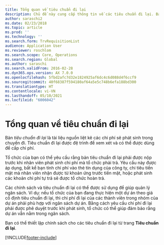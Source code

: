 ```yaml
---
title: Tổng quan về tiêu chuẩn đi lại
description: Chủ đề này cung cấp thông tin về các tiêu chuẩn đi lại. Bản tiêu chuẩn đi lại làm căn cứ tài liệu cho chi phí đi lại theo kế hoạch.
author: saraschi2
ms.date: 02/23/2018
ms.topic: article
ms.prod: ''
ms.technology: ''
ms.search.form: TrvRequisitionList
audience: Application User
ms.reviewer: roschlom
ms.search.scope: Core, Operations
ms.search.region: Global
ms.author: saraschi
ms.search.validFrom: 2016-02-28
ms.dyn365.ops.version: AX 7.0.0
ms.openlocfilehash: 5fbd2afc7d32e1824925af6dc4c6d088d4f6ccf9
ms.sourcegitcommit: 40f68387f594180af64a5e5c748b6efa188bd300
ms.translationtype: HT
ms.contentlocale: vi-VN
ms.lasthandoff: 05/10/2021
ms.locfileid: "6006042"
---
```

# <a name="travel-requisitions-overview"></a>Tổng quan về tiêu chuẩn đi lại

Bản *tiêu chuẩn đi lại* là tài liệu nguồn liệt kê các chi phí sẽ phát sinh trong chuyến đi. Tiêu chuẩn đi lại được đệ trình để xem xét và có thể được dùng để cấp chi phí.

Tổ chức của bạn có thể yêu cầu rằng bản tiêu chuẩn đi lại phải được nộp trước khi nhân viên phát sinh chi phí mà tổ chức phải trả. Yêu cầu này được áp dụng, bất kể bạn tính chi phí vào thẻ tín dụng của công ty, chi tiêu tiền mặt mà nhân viên nhận được từ khoản ứng trước tiền mặt, hoặc phát sinh các khoản chi phí tự trả sẽ được tổ chức hoàn trả.

Các chính sách và tiêu chuẩn đi lại có thể được sử dụng để giúp quản lý ngân sách. Ví dụ: nếu tổ chức của bạn đang thực hiện một dự án theo giá cố định tiêu chuẩn đi lại, thì chi phí đi lại của các thành viên trong nhóm của dự án phải phù hợp với ngân sách dự án. Bằng cách yêu cầu chi phí đi lại phải được phê duyệt trước khi phát sinh, tổ chức có thể giúp đảm bảo rằng dự án vẫn nằm trong ngân sách.

Bạn có thể thiết lập chính sách cho các tiêu chuẩn đi lại từ trang **Tiêu chuẩn đi lại**.


[!INCLUDE[footer-include](../includes/footer-banner.md)]